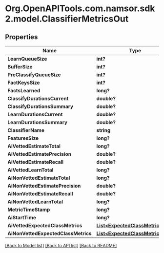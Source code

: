 # Org.OpenAPITools.com.namsor.sdk2.model.ClassifierMetricsOut
## Properties

Name | Type | Description | Notes
------------ | ------------- | ------------- | -------------
**LearnQueueSize** | **int?** |  | [optional] 
**BufferSize** | **int?** |  | [optional] 
**PreClassifyQueueSize** | **int?** |  | [optional] 
**FactKeysSize** | **int?** |  | [optional] 
**FactsLearned** | **long?** |  | [optional] 
**ClassifyDurationsCurrent** | **double?** |  | [optional] 
**ClassifyDurationsSummary** | **double?** |  | [optional] 
**LearnDurationsCurrent** | **double?** |  | [optional] 
**LearnDurationsSummary** | **double?** |  | [optional] 
**ClassifierName** | **string** |  | [optional] 
**FeaturesSize** | **long?** |  | [optional] 
**AiVettedEstimateTotal** | **long?** |  | [optional] 
**AiVettedEstimatePrecision** | **double?** |  | [optional] 
**AiVettedEstimateRecall** | **double?** |  | [optional] 
**AiVettedLearnTotal** | **long?** |  | [optional] 
**AiNonVettedEstimateTotal** | **long?** |  | [optional] 
**AiNonVettedEstimatePrecision** | **double?** |  | [optional] 
**AiNonVettedEstimateRecall** | **double?** |  | [optional] 
**AiNonVettedLearnTotal** | **long?** |  | [optional] 
**MetricTimeStamp** | **long?** |  | [optional] 
**AiStartTime** | **long?** |  | [optional] 
**AiVettedExpectedClassMetrics** | [**List&lt;ExpectedClassMetricsOut&gt;**](ExpectedClassMetricsOut.md) |  | [optional] 
**AiNonVettedExpectedClassMetrics** | [**List&lt;ExpectedClassMetricsOut&gt;**](ExpectedClassMetricsOut.md) |  | [optional] 

[[Back to Model list]](../README.md#documentation-for-models) [[Back to API list]](../README.md#documentation-for-api-endpoints) [[Back to README]](../README.md)


